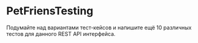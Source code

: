 # PetFriensTesting
Подумайте над вариантами тест-кейсов и напишите ещё 10 различных тестов для данного REST API интерфейса.
